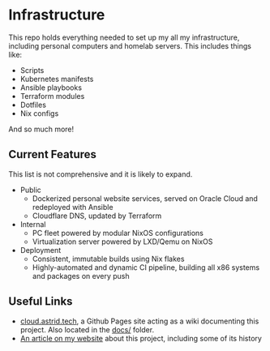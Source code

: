 # Infrastructure

This repo holds everything needed to set up my all my infrastructure, including personal computers and homelab servers. This includes things like:

- Scripts
- Kubernetes manifests
- Ansible playbooks
- Terraform modules
- Dotfiles
- Nix configs

And so much more!

## Current Features

This list is not comprehensive and it is likely to expand.

- Public
  - Dockerized personal website services, served on Oracle Cloud and redeployed with Ansible
  - Cloudflare DNS, updated by Terraform
- Internal
  - PC fleet powered by modular NixOS configurations
  - Virtualization server powered by LXD/Qemu on NixOS
- Deployment
  - Consistent, immutable builds using Nix flakes
  - Highly-automated and dynamic CI pipeline, building all x86 systems and packages on every push

## Useful Links

- [cloud.astrid.tech](https://cloud.astrid.tech/), a Github Pages site acting as a wiki documenting this project. Also located in the [docs/](./docs) folder.
- [An article on my website](https://astrid.tech/projects/infra/) about this project, including some of its history
